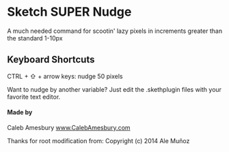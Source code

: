 Sketch SUPER Nudge
==================

A much needed command for scootin' lazy pixels in increments greater than the standard 1-10px

## Keyboard Shortcuts

CTRL + ⇧ + arrow keys: nudge 50 pixels

Want to nudge by another variable? Just edit the .skethplugin files with your favorite text editor.

#### Made by 
Caleb Amesbury
www.CalebAmesbury.com

Thanks for root modification from: Copyright (c) 2014 Ale Muñoz
